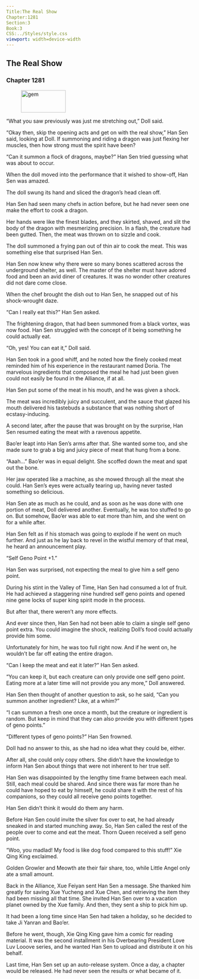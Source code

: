 ```yaml
---
Title:The Real Show 
Chapter:1281 
Section:3 
Book:3 
CSS:../Styles/style.css 
viewport: width=device-width
---
```

  
## The Real Show
### Chapter 1281
  
<figure>
	<img src="../Images/gem.gif" alt="gem" id="gem" width="120" height="60" />
</figure>
  

  
“What you saw previously was just me stretching out,” Doll said.

“Okay then, skip the opening acts and get on with the real show,” Han Sen said, looking at Doll. If summoning and riding a dragon was just flexing her muscles, then how strong must the spirit have been?

“Can it summon a flock of dragons, maybe?” Han Sen tried guessing what was about to occur.

When the doll moved into the performance that it wished to show-off, Han Sen was amazed.

The doll swung its hand and sliced the dragon’s head clean off.

Han Sen had seen many chefs in action before, but he had never seen one make the effort to cook a dragon.

Her hands were like the finest blades, and they skirted, shaved, and slit the body of the dragon with mesmerizing precision. In a flash, the creature had been gutted. Then, the meat was thrown on to sizzle and cook.

The doll summoned a frying pan out of thin air to cook the meat. This was something else that surprised Han Sen.

Han Sen now knew why there were so many bones scattered across the underground shelter, as well. The master of the shelter must have adored food and been an avid diner of creatures. It was no wonder other creatures did not dare come close.

When the chef brought the dish out to Han Sen, he snapped out of his shock-wrought daze.

“Can I really eat this?” Han Sen asked.

The frightening dragon, that had been summoned from a black vortex, was now food. Han Sen struggled with the concept of it being something he could actually eat.

“Oh, yes! You can eat it,” Doll said.

Han Sen took in a good whiff, and he noted how the finely cooked meat reminded him of his experience in the restaurant named Doria. The marvelous ingredients that composed the meal he had just been given could not easily be found in the Alliance, if at all.

Han Sen put some of the meat in his mouth, and he was given a shock.

The meat was incredibly juicy and succulent, and the sauce that glazed his mouth delivered his tastebuds a substance that was nothing short of ecstasy-inducing.

A second later, after the pause that was brought on by the surprise, Han Sen resumed eating the meat with a ravenous appetite.

Bao’er leapt into Han Sen’s arms after that. She wanted some too, and she made sure to grab a big and juicy piece of meat that hung from a bone.

“Aaah…” Bao’er was in equal delight. She scoffed down the meat and spat out the bone.

Her jaw operated like a machine, as she mowed through all the meat she could. Han Sen’s eyes were actually tearing up, having never tasted something so delicious.

Han Sen ate as much as he could, and as soon as he was done with one portion of meat, Doll delivered another. Eventually, he was too stuffed to go on. But somehow, Bao’er was able to eat more than him, and she went on for a while after.

Han Sen felt as if his stomach was going to explode if he went on much further. And just as he lay back to revel in the wistful memory of that meal, he heard an announcement play.

“Self Geno Point +1.”

Han Sen was surprised, not expecting the meal to give him a self geno point.

During his stint in the Valley of Time, Han Sen had consumed a lot of fruit. He had achieved a staggering nine hundred self geno points and opened nine gene locks of super king spirit mode in the process.

But after that, there weren’t any more effects.

And ever since then, Han Sen had not been able to claim a single self geno point extra. You could imagine the shock, realizing Doll’s food could actually provide him some.

Unfortunately for him, he was too full right now. And if he went on, he wouldn’t be far off eating the entire dragon.

“Can I keep the meat and eat it later?” Han Sen asked.

“You can keep it, but each creature can only provide one self geno point. Eating more at a later time will not provide you any more,” Doll answered.

Han Sen then thought of another question to ask, so he said, “Can you summon another ingredient? Like, at a whim?”

“I can summon a fresh one once a month, but the creature or ingredient is random. But keep in mind that they can also provide you with different types of geno points.”

“Different types of geno points?” Han Sen frowned.

Doll had no answer to this, as she had no idea what they could be, either.

After all, she could only copy others. She didn’t have the knowledge to inform Han Sen about things that were not inherent to her true self.

Han Sen was disappointed by the lengthy time frame between each meal. Still, each meal could be shared. And since there was far more than he could have hoped to eat by himself, he could share it with the rest of his companions, so they could all receive geno points together.

Han Sen didn’t think it would do them any harm.

Before Han Sen could invite the silver fox over to eat, he had already sneaked in and started munching away. So, Han Sen called the rest of the people over to come and eat the meat. Thorn Queen received a self geno point.

“Woo, you madlad! My food is like dog food compared to this stuff!” Xie Qing King exclaimed.

Golden Growler and Meowth ate their fair share, too, while Little Angel only ate a small amount.

Back in the Alliance, Xue Feiyan sent Han Sen a message. She thanked him greatly for saving Xue Yucheng and Xue Chen, and retrieving the item they had been missing all that time. She invited Han Sen over to a vacation planet owned by the Xue family. And then, they sent a ship to pick him up.

It had been a long time since Han Sen had taken a holiday, so he decided to take Ji Yanran and Bao’er.

Before he went, though, Xie Qing King gave him a comic for reading material. It was the second installment in his Overbearing President Love Luv Looove series, and he wanted Han Sen to upload and distribute it on his behalf.

Last time, Han Sen set up an auto-release system. Once a day, a chapter would be released. He had never seen the results or what became of it.